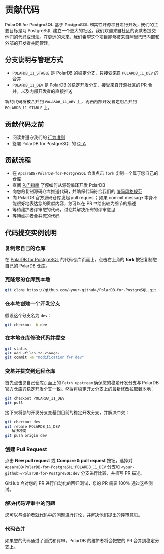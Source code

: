 # 贡献代码

PolarDB for PostgreSQL 基于 PostgreSQL 和其它开源项目进行开发，我们的主要目标是为 PostgreSQL 建立一个更大的社区。我们欢迎来自社区的贡献者提交他们的代码或想法。在更远的未来，我们希望这个项目能够被来自阿里巴巴内部和外部的开发者共同管理。

## 分支说明与管理方式

- `POLARDB_11_STABLE` 是 PolarDB 的稳定分支，只接受来自 `POLARDB_11_DEV` 的合并
- `POLARDB_11_DEV` 是 PolarDB 的稳定开发分支，接受来自开源社区的 PR 合并，以及内部开发者的直接推送

新的代码将被合并到 `POLARDB_11_DEV` 上，再由内部开发者定期合并到 `POLARDB_11_STABLE` 上。

## 贡献代码之前

- 阅读并遵守我们的 [行为准则](./code-of-conduct.md)
- 签署 PolarDB for PostgreSQL 的 [CLA](https://gist.github.com/alibaba-oss/151a13b0a72e44ba471119c7eb737d74)

## 贡献流程

- 在 `ApsaraDB/PolarDB-for-PostgreSQL` 仓库点击 `fork` 复制一个属于您自己的仓库
- 查阅 [入门指南](../guide/quick-start.md) 了解如何从源码编译开发 PolarDB
- 向您的复制源码仓库推送代码，并确保代码符合我们的 [编码风格规范](./coding-style.md)
- 向 PolarDB 官方源码仓库发起 pull request；如果 commit message 本身不能很好地表达您的贡献内容，您可以在 PR 中给出较为细节的描述
- 等待维护者评审您的代码，讨论并解决所有的评审意见
- 等待维护者合并您的代码

## 代码提交实例说明

### 复制您自己的仓库

在 [PolarDB for PostgreSQL](https://github.com/ApsaraDB/PolarDB-for-PostgreSQL) 的代码仓库页面上，点击右上角的 **fork** 按钮复制您自己的 PolarDB 仓库。

### 克隆您的仓库到本地

```bash
git clone https://github.com/<your-github>/PolarDB-for-PostgreSQL.git
```

### 在本地创建一个开发分支

假设这个分支名为 `dev`：

```bash
git checkout -b dev
```

### 在本地仓库修改代码并提交

```bash
git status
git add <files-to-change>
git commit -m "modification for dev"
```

### 变基并提交到远程仓库

首先点击您自己仓库页面上的 `Fetch upstream` 确保您的稳定开发分支与 PolarDB 官方仓库的稳定开发分支一致。然后将稳定开发分支上的最新修改拉取到本地：

```bash
git checkout POLARDB_11_DEV
git pull
```

接下来将您的开发分支变基到目前的稳定开发分支，并解决冲突：

```bash
git checkout dev
git rebase POLARDB_11_DEV
-- 解决冲突 --
git push origin dev
```

### 创建 Pull Request

点击 **New pull request** 或 **Compare & pull request** 按钮，选择对 `ApsaraDB/PolarDB-for-PostgreSQL:POLARDB_11_DEV` 分支和 `<your-github>/PolarDB-for-PostgreSQL:dev` 分支进行比较，并撰写 PR 描述。

GitHub 会对您的 PR 进行自动化的回归测试，您的 PR 需要 100% 通过这些测试。

### 解决代码评审中的问题

您可以与维护者就代码中的问题进行讨论，并解决他们提出的评审意见。

### 代码合并

如果您的代码通过了测试和评审，PolarDB 的维护者将会把您的 PR 合并到稳定分支上。
